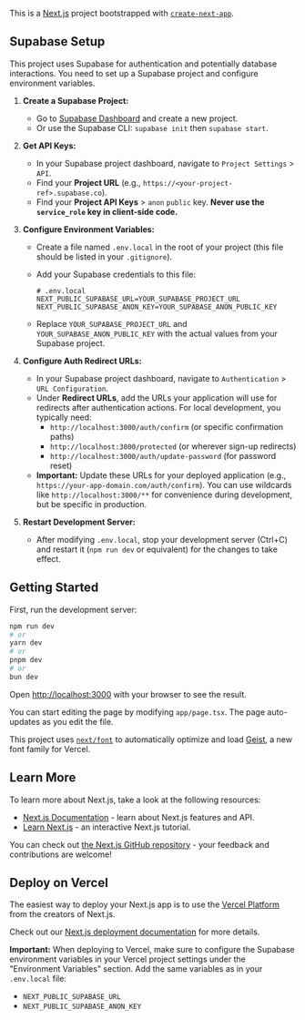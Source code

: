 This is a [Next.js](https://nextjs.org) project bootstrapped with [`create-next-app`](https://nextjs.org/docs/app/api-reference/cli/create-next-app).

## Supabase Setup

This project uses Supabase for authentication and potentially database interactions. You need to set up a Supabase project and configure environment variables.

1.  **Create a Supabase Project:**

    - Go to [Supabase Dashboard](https://supabase.com/dashboard) and create a new project.
    - Or use the Supabase CLI: `supabase init` then `supabase start`.

2.  **Get API Keys:**

    - In your Supabase project dashboard, navigate to `Project Settings` > `API`.
    - Find your **Project URL** (e.g., `https://<your-project-ref>.supabase.co`).
    - Find your **Project API Keys** > `anon` `public` key. **Never use the `service_role` key in client-side code.**

3.  **Configure Environment Variables:**

    - Create a file named `.env.local` in the root of your project (this file should be listed in your `.gitignore`).
    - Add your Supabase credentials to this file:

      ```dotenv
      # .env.local
      NEXT_PUBLIC_SUPABASE_URL=YOUR_SUPABASE_PROJECT_URL
      NEXT_PUBLIC_SUPABASE_ANON_KEY=YOUR_SUPABASE_ANON_PUBLIC_KEY
      ```

    - Replace `YOUR_SUPABASE_PROJECT_URL` and `YOUR_SUPABASE_ANON_PUBLIC_KEY` with the actual values from your Supabase project.

4.  **Configure Auth Redirect URLs:**

    - In your Supabase project dashboard, navigate to `Authentication` > `URL Configuration`.
    - Under **Redirect URLs**, add the URLs your application will use for redirects after authentication actions. For local development, you typically need:
      - `http://localhost:3000/auth/confirm` (or specific confirmation paths)
      - `http://localhost:3000/protected` (or wherever sign-up redirects)
      - `http://localhost:3000/auth/update-password` (for password reset)
    - **Important:** Update these URLs for your deployed application (e.g., `https://your-app-domain.com/auth/confirm`). You can use wildcards like `http://localhost:3000/**` for convenience during development, but be specific in production.

5.  **Restart Development Server:**
    - After modifying `.env.local`, stop your development server (Ctrl+C) and restart it (`npm run dev` or equivalent) for the changes to take effect.

## Getting Started

First, run the development server:

```bash
npm run dev
# or
yarn dev
# or
pnpm dev
# or
bun dev
```

Open [http://localhost:3000](http://localhost:3000) with your browser to see the result.

You can start editing the page by modifying `app/page.tsx`. The page auto-updates as you edit the file.

This project uses [`next/font`](https://nextjs.org/docs/app/building-your-application/optimizing/fonts) to automatically optimize and load [Geist](https://vercel.com/font), a new font family for Vercel.

## Learn More

To learn more about Next.js, take a look at the following resources:

- [Next.js Documentation](https://nextjs.org/docs) - learn about Next.js features and API.
- [Learn Next.js](https://nextjs.org/learn) - an interactive Next.js tutorial.

You can check out [the Next.js GitHub repository](https://github.com/vercel/next.js) - your feedback and contributions are welcome!

## Deploy on Vercel

The easiest way to deploy your Next.js app is to use the [Vercel Platform](https://vercel.com/new?utm_medium=default-template&filter=next.js&utm_source=create-next-app&utm_campaign=create-next-app-readme) from the creators of Next.js.

Check out our [Next.js deployment documentation](https://nextjs.org/docs/app/building-your-application/deploying) for more details.

**Important:** When deploying to Vercel, make sure to configure the Supabase environment variables in your Vercel project settings under the "Environment Variables" section. Add the same variables as in your `.env.local` file:

- `NEXT_PUBLIC_SUPABASE_URL`
- `NEXT_PUBLIC_SUPABASE_ANON_KEY`
